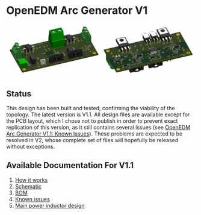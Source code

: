# OpenEDM Arc Generator V1

![](https://github.com/OpenEDM/.github/blob/main/images/arc_generator_v1.1.png)

## Status

This design has been built and tested, confirming the viability of the topology. The latest version is V1.1. All design files are available except for the PCB layout, which I chose not to publish in order to prevent exact replication of this version, as it still contains several issues (see [OpenEDM Arc Generator V1.1: Known Issues](https://github.com/OpenEDM/OpenEDM-arc-generator/blob/main/V1/OpenEDM-arc-generator-V1.1-known-issues.md)). These problems are expected to be resolved in V2, whose complete set of files will hopefully be released without exceptions.

## Available Documentation For V1.1

1. [How it works](https://github.com/OpenEDM/OpenEDM-arc-generator/blob/main/V1/OpenEDM-arc-generator-V1-how-it-works.md)
1. [Schematic](https://github.com/OpenEDM/OpenEDM-arc-generator/blob/main/V1/OpenEDM-arc-generator-V1.1-schematic.pdf)
1. [BOM](https://github.com/OpenEDM/OpenEDM-arc-generator/blob/main/V1/OpenEDM-arc-generator-V1.1-BOM.csv)
1. [Known issues](https://github.com/OpenEDM/OpenEDM-arc-generator/blob/main/V1/OpenEDM-arc-generator-V1.1-known-issues.md)
1. [Main power inductor design](https://github.com/OpenEDM/OpenEDM-arc-generator/blob/main/V1/OpenEDM-arc-generator-V1-main-power-inductor-design.md)
